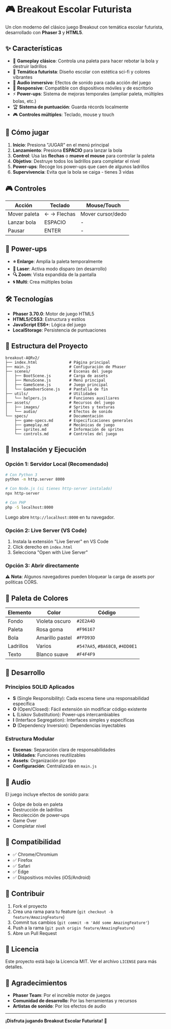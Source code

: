 # 🎮 Breakout Escolar Futurista

Un clon moderno del clásico juego Breakout con temática escolar futurista, desarrollado con **Phaser 3** y **HTML5**.

## ✨ Características

- 🎯 **Gameplay clásico**: Controla una paleta para hacer rebotar la bola y destruir ladrillos
- 🎨 **Temática futurista**: Diseño escolar con estética sci-fi y colores vibrantes
- 🎵 **Audio inmersivo**: Efectos de sonido para cada acción del juego
- 📱 **Responsive**: Compatible con dispositivos móviles y de escritorio
- ⚡ **Power-ups**: Sistema de mejoras temporales (ampliar paleta, múltiples bolas, etc.)
- 🏆 **Sistema de puntuación**: Guarda récords localmente
- 🎮 **Controles múltiples**: Teclado, mouse y touch

## 🚀 Cómo jugar

1. **Inicio**: Presiona "JUGAR" en el menú principal
2. **Lanzamiento**: Presiona **ESPACIO** para lanzar la bola
3. **Control**: Usa las **flechas** o **mueve el mouse** para controlar la paleta
4. **Objetivo**: Destruye todos los ladrillos para completar el nivel
5. **Power-ups**: Recoge los power-ups que caen de algunos ladrillos
6. **Supervivencia**: Evita que la bola se caiga - tienes 3 vidas

## 🎮 Controles

| Acción | Teclado | Mouse/Touch |
|--------|---------|-------------|
| Mover paleta | ← → Flechas | Mover cursor/dedo |
| Lanzar bola | ESPACIO | - |
| Pausar | ENTER | - |

## 🎨 Power-ups

- **⭐ Enlarge**: Amplía la paleta temporalmente
- **🔫 Laser**: Activa modo disparo (en desarrollo)
- **🔍 Zoom**: Vista expandida de la pantalla
- **🌀 Multi**: Crea múltiples bolas

## 🛠️ Tecnologías

- **Phaser 3.70.0**: Motor de juego HTML5
- **HTML5/CSS3**: Estructura y estilos
- **JavaScript ES6+**: Lógica del juego
- **LocalStorage**: Persistencia de puntuaciones

## 📁 Estructura del Proyecto

```
breakout-AQRv2/
├── index.html              # Página principal
├── main.js                 # Configuración de Phaser
├── scenes/                 # Escenas del juego
│   ├── BootScene.js        # Carga de assets
│   ├── MenuScene.js        # Menú principal
│   ├── GameScene.js        # Juego principal
│   └── GameOverScene.js    # Pantalla de fin
├── utils/                  # Utilidades
│   └── helpers.js          # Funciones auxiliares
├── assets/                 # Recursos del juego
│   ├── images/             # Sprites y texturas
│   └── audio/              # Efectos de sonido
└── specs/                  # Documentación
    ├── game-specs.md       # Especificaciones generales
    ├── gameplay.md         # Mecánicas de juego
    ├── sprites.md          # Información de sprites
    └── controls.md         # Controles del juego
```

## 🚀 Instalación y Ejecución

### Opción 1: Servidor Local (Recomendado)

```bash
# Con Python 3
python -m http.server 8000

# Con Node.js (si tienes http-server instalado)
npx http-server

# Con PHP
php -S localhost:8000
```

Luego abre `http://localhost:8000` en tu navegador.

### Opción 2: Live Server (VS Code)

1. Instala la extensión "Live Server" en VS Code
2. Click derecho en `index.html`
3. Selecciona "Open with Live Server"

### Opción 3: Abrir directamente

⚠️ **Nota**: Algunos navegadores pueden bloquear la carga de assets por políticas CORS.

## 🎨 Paleta de Colores

| Elemento | Color | Código |
|----------|-------|--------|
| Fondo | Violeta oscuro | `#2E2A4D` |
| Paleta | Rosa goma | `#F96167` |
| Bola | Amarillo pastel | `#FFD93D` |
| Ladrillos | Varios | `#547AA5`, `#BA68C8`, `#4DD0E1` |
| Texto | Blanco suave | `#F4F4F9` |

## 🔧 Desarrollo

### Principios SOLID Aplicados

- **S** (Single Responsibility): Cada escena tiene una responsabilidad específica
- **O** (Open/Closed): Fácil extensión sin modificar código existente
- **L** (Liskov Substitution): Power-ups intercambiables
- **I** (Interface Segregation): Interfaces simples y específicas
- **D** (Dependency Inversion): Dependencias inyectables

### Estructura Modular

- **Escenas**: Separación clara de responsabilidades
- **Utilidades**: Funciones reutilizables
- **Assets**: Organización por tipo
- **Configuración**: Centralizada en `main.js`

## 🎵 Audio

El juego incluye efectos de sonido para:
- Golpe de bola en paleta
- Destrucción de ladrillos
- Recolección de power-ups
- Game Over
- Completar nivel

## 📱 Compatibilidad

- ✅ Chrome/Chromium
- ✅ Firefox
- ✅ Safari
- ✅ Edge
- ✅ Dispositivos móviles (iOS/Android)

## 🤝 Contribuir

1. Fork el proyecto
2. Crea una rama para tu feature (`git checkout -b feature/AmazingFeature`)
3. Commit tus cambios (`git commit -m 'Add some AmazingFeature'`)
4. Push a la rama (`git push origin feature/AmazingFeature`)
5. Abre un Pull Request

## 📄 Licencia

Este proyecto está bajo la Licencia MIT. Ver el archivo `LICENSE` para más detalles.

## 🙏 Agradecimientos

- **Phaser Team**: Por el increíble motor de juegos
- **Comunidad de desarrollo**: Por las herramientas y recursos
- **Artistas de sonido**: Por los efectos de audio

---

**¡Disfruta jugando Breakout Escolar Futurista!** 🚀 